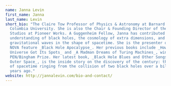```yaml
---
name: Janna Levin
first_name: Janna
last_name: Levin
short_bio: "The Claire Tow Professor of Physics & Astronomy at Barnard College,
  Columbia University. She is also the Chair & Founding Director of the Science
  Studios at Pioneer Works. A Guggenheim Fellow, Janna has contributed to an
  understanding of black holes, the cosmology of extra dimensions, and
  gravitational waves in the shape of spacetime. She is the presenter of the
  NOVA feature _Black Hole Apocalypse_. Her previous books include _How the
  Universe Got Its Spots_ and _A Madman Dreams of Turing Machines_, winner of
  PEN/Bingham Prize. Her latest book, _Black Hole Blues and Other Songs from
  Outer Space_, is the inside story on the discovery of the century: the sound
  of spacetime ringing from the collision of two black holes over a billion
  years ago."
website: http://jannalevin.com/bio-and-contact/
---
```

